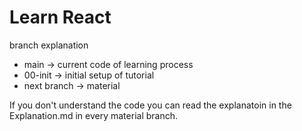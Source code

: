 # Learn React

branch explanation
* main &rarr; current code of learning process
* 00-init &rarr; initial setup of tutorial
* next branch &rarr; material

If you don't understand the code you can read the explanatoin in the Explanation.md in every material branch.